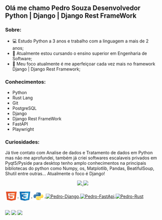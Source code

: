 ## Olá me chamo Pedro Souza Desenvolvedor Python | Django | Django Rest FrameWork

### Sobre:

 - 💻  Estudo Python a 3 anos e trabalho com a linguagem a mais de 2 anos;
 - 📖  Atualmente estou cursando o ensino superior em Engenharia de Software;
 - 🔎  Meu foco atualmente é me aperfeiçoar cada vez mais no framework Django | Django Rest Framework;
 
 ### Conhecimentos:
 
 - Python 
 - Rust Lang
 - Git
 - PostgreSQL
 - Django
 - Django Rest FrameWork
 - FastAPI
 - Playwright
 

### Curiosidades:
 Já tive contato com Analise de dados e Tratamento de dados em Python mas não me aprofundei, também já criei softwares escalaveis privados em Pyqt5/Pyside para desktop tenho amplo conhecimentos na principais bibliotecas do python como Numpy, os, Matplotlib, Pandas, BeatifulSoup, Shutil entre outras...
 Atualmente o foco é Django!

<div align="center">
  <a href="https://github.com/pedro1840">
  <img height="180em" src="https://github-readme-stats.vercel.app/api?username=pedro1840&show_icons=true&theme=dracula&include_all_commits=true&count_private=true"/>
  <img height="180em" src="https://github-readme-stats.vercel.app/api/top-langs/?username=pedro1840&layout=compact&langs_count=7&theme=dracula"/>
</div>


<div style="display: inline_block"><br>
  <img align="center" alt="Pedro-HTML" height="30" width="40" src="https://raw.githubusercontent.com/devicons/devicon/master/icons/html5/html5-original.svg">
  <img align="center" alt="Pedro-CSS" height="30" width="40" src="https://raw.githubusercontent.com/devicons/devicon/master/icons/css3/css3-original.svg">
  <img align="center" alt="Pedro-Python" height="30" width="40" src="https://raw.githubusercontent.com/devicons/devicon/master/icons/python/python-original.svg">
  <img align="center" alt="Pedro-Django" height="30" width="40" src="https://cdn.jsdelivr.net/gh/devicons/devicon/icons/django/django-plain.svg">
  <img align="center" alt="Pedro-FastApi" height="30" width="40" src="https://cdn.jsdelivr.net/gh/devicons/devicon/icons/fastapi/fastapi-original.svg">
  <img align="center" alt="Pedro-Rust" height="30" width="40" src="https://cdn.jsdelivr.net/gh/devicons/devicon/icons/rust/rust-plain.svg">
</div>
  
   ##

<div> 
  <a href="https://www.instagram.com/pedro_sou18/" target="_blank"><img src="https://img.shields.io/badge/-Instagram-%23E4405F?style=for-the-badge&logo=instagram&logoColor=white" target="_blank"></a>
  <a href = "mailto:pedrocontato1840@gmail.com"><img src="https://img.shields.io/badge/-Gmail-%23333?style=for-the-badge&logo=gmail&logoColor=white" target="_blank"></a>
  <a href="https://www.linkedin.com/in/pedro-souza-3966aa22b/" target="_blank"><img src="https://img.shields.io/badge/-LinkedIn-%230077B5?style=for-the-badge&logo=linkedin&logoColor=white" target="_blank"></a>
  
</div>
